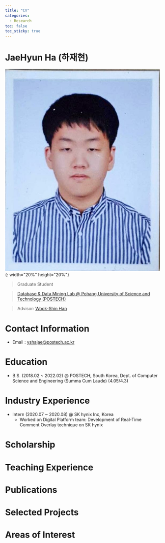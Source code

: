 ```yaml
---
title: "CV"
categories:
  - Research
toc: false
toc_sticky: true
---
```


# JaeHyun Ha (하재현)

![하재현 증명사진](../../assets/book/old.jpg){: width="20%" height="20%"}

  > Graduate Student

  > [Database & Data Mining Lab @ Pohang University of Science and Technology (POSTECH)](https://sites.google.com/a/dblab.postech.ac.kr/postechdblab/home)
  
  > Advisor: [Wook-Shin Han](https://sites.google.com/a/dblab.postech.ac.kr/postechdblab/home/people/professor-1)

# Contact Information

- Email : [yshajae@postech.ac.kr](mailto:yshajae@postech.ac.kr)

# Education

- B.S. (2018.02 ~ 2022.02) @ POSTECH, South Korea, Dept. of Computer Science and Engineering (Summa Cum Laude) (4.05/4.3)

# Industry Experience

- Intern (2020.07 ~ 2020.08) @ SK hynix Inc, Korea
  - Worked on Digital Platform team: Development of Real-Time Comment Overlay technique on SK hynix 

# Scholarship

# Teaching Experience

# Publications

# Selected Projects

# Areas of Interest